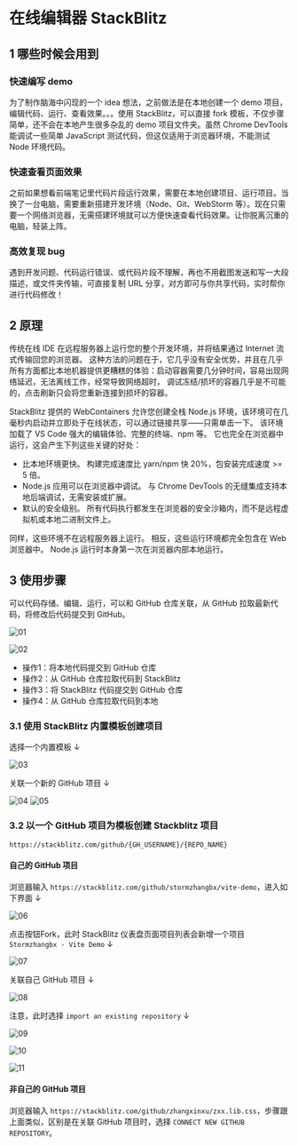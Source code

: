 # 在线编辑器 StackBlitz

## 1 哪些时候会用到

### 快速编写 demo

为了制作脑海中闪现的一个 idea 想法，之前做法是在本地创建一个 demo 项目，编辑代码、运行、查看效果。。。使用 StackBlitz，可以直接 fork 模板，不仅步骤简单，还不会在本地产生很多杂乱的 demo 项目文件夹。虽然 Chrome DevTools 能调试一些简单 JavaScript 测试代码，但这仅适用于浏览器环境，不能测试 Node 环境代码。

### 快速查看页面效果

之前如果想看前端笔记里代码片段运行效果，需要在本地创建项目、运行项目。当换了一台电脑，需要重新搭建开发环境（Node、Git、WebStorm 等）。现在只需要一个网络浏览器，无需搭建环境就可以方便快速查看代码效果。让你脱离沉重的电脑，轻装上阵。

### 高效复现 bug 

遇到开发问题、代码运行错误、或代码片段不理解，再也不用截图发送和写一大段描述，或文件夹传输，可直接复制 URL 分享，对方即可与你共享代码，实时帮你进行代码修改！


## 2 原理

传统在线 IDE 在远程服务器上运行您的整个开发环境，并将结果通过 Internet 流式传输回您的浏览器。 这种方法的问题在于，它几乎没有安全优势，并且在几乎所有方面都比本地机器提供更糟糕的体验：启动容器需要几分钟时间，容易出现网络延迟，无法离线工作，经常导致网络超时， 调试冻结/损坏的容器几乎是不可能的，点击刷新只会将您重新连接到损坏的容器。

StackBlitz 提供的 WebContainers 允许您创建全栈 Node.js 环境，该环境可在几毫秒内启动并立即处于在线状态，可以通过链接共享——只需单击一下。 该环境加载了 VS Code 强大的编辑体验、完整的终端、npm 等。 它也完全在浏览器中运行，这会产生下列这些关键的好处：

- 比本地环境更快。 构建完成速度比 yarn/npm 快 20%，包安装完成速度 >= 5 倍。
- Node.js 应用可以在浏览器中调试。 与 Chrome DevTools 的无缝集成支持本地后端调试，无需安装或扩展。
- 默认的安全级别。 所有代码执行都发生在浏览器的安全沙箱内，而不是远程虚拟机或本地二进制文件上。

同样，这些环境不在远程服务器上运行。 相反，这些运行环境都完全包含在 Web 浏览器中。 Node.js 运行时本身第一次在浏览器内部本地运行。

## 3 使用步骤

可以代码存储、编辑、运行，可以和 GitHub 仓库关联，从 GitHub 拉取最新代码，将修改后代码提交到 GitHub。

![01](http://image.newarea.site/20230805/01.png)

![02](http://image.newarea.site/20230805/02.png)

- 操作1：将本地代码提交到 GitHub 仓库
- 操作2：从 GitHub 仓库拉取代码到 StackBlitz
- 操作3：将 StackBlitz 代码提交到 GitHub 仓库
- 操作4：从 GitHub 仓库拉取代码到本地

### 3.1 使用 StackBlitz 内置模板创建项目

选择一个内置模板 ↓

![03](http://image.newarea.site/20230805/03.png)

关联一个新的 GitHub 项目 ↓

![04](http://image.newarea.site/20230805/04.png)
![05](http://image.newarea.site/20230805/05.png)

### 3.2 以一个 GitHub 项目为模板创建 Stackblitz 项目

`https://stackblitz.com/github/{GH_USERNAME}/{REPO_NAME}`

#### 自己的 GitHub 项目

浏览器输入 `https://stackblitz.com/github/stormzhangbx/vite-demo`，进入如下界面 ↓

![06](http://image.newarea.site/20230805/06.png)

点击按钮Fork，此时 StackBlitz 仪表盘页面项目列表会新增一个项目 `Stormzhangbx - Vite Demo`  ↓

![07](http://image.newarea.site/20230805/07.png)

关联自己 GitHub 项目  ↓

![08](http://image.newarea.site/20230805/08.png)

注意，此时选择 `import an existing repository` ↓

![09](http://image.newarea.site/20230805/09.png)

![10](http://image.newarea.site/20230805/10.png)

![11](http://image.newarea.site/20230805/11.png)

#### 非自己的 GitHub 项目

浏览器输入 `https://stackblitz.com/github/zhangxinxu/zxx.lib.css`，步骤跟上面类似，区别是在关联 GitHub 项目时，选择 `CONNECT NEW GITHUB REPOSITORY`。